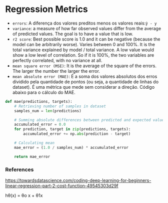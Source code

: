 # Regression Metrics

- `errors`: A diferença dos valores preditos menos os valores reais:`ŷ - y`
- `variance`: a measure of how far observed values differ from the average of 
predicted values. The goal is to have a value that is low.
- `r2 score`: Best possible score is 1.0 and it can be negative (because the 
model can be arbitrarily worse). Varies between 0 and 100%. It is the total variance 
explained by model / total variance. A low value would show a low level of 
correlation. So if it is 100%, the two variables are perfectly correlated, with 
no variance at all.
- `mean square error (MSE)`: It is the average of the square of the errors. The 
larger the number the larger the error.
- `mean absolute error (MAE)`: É a soma dos valores absolutos dos erros dividido 
pela quantidade de pontos (ou seja, a quantidade de linhas do dataset). É uma 
métrica que mede sem considerar a direção. Código abaixo para o cálculo do MAE.

```python
def mae(predictions, targets):
    # Retrieving number of samples in dataset
    samples_num = len(predictions)

    # Summing absolute differences between predicted and expected values
    accumulated_error = 0.0
    for prediction, target in zip(predictions, targets):
        accumulated_error += np.abs(prediction - target)

    # Calculating mean
    mae_error = (1.0 / samples_num) * accumulated_error

    return mae_error
```

### References

https://towardsdatascience.com/coding-deep-learning-for-beginners-linear-regression-part-2-cost-function-49545303d29f

hθ(x) = θo x + θ1x